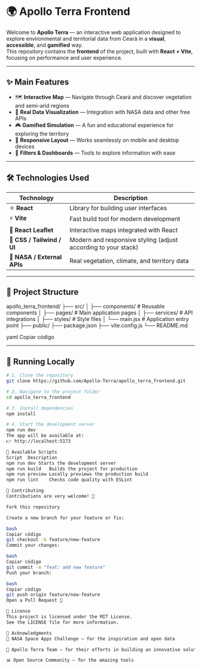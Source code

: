 # 🌍 Apollo Terra Frontend

Welcome to **Apollo Terra** — an interactive web application designed to explore environmental and territorial data from Ceará in a **visual**, **accessible**, and **gamified** way.  
This repository contains the **frontend** of the project, built with **React + Vite**, focusing on performance and user experience.

---

## ✨ Main Features

- 🗺️ **Interactive Map** — Navigate through Ceará and discover vegetation and semi-arid regions  
- 🌿 **Real Data Visualization** — Integration with NASA data and other free APIs  
- 🎮 **Gamified Simulation** — A fun and educational experience for exploring the territory  
- 📱 **Responsive Layout** — Works seamlessly on mobile and desktop devices  
- 🧭 **Filters & Dashboards** — Tools to explore information with ease  

---

## 🛠️ Technologies Used

| Technology             | Description                                                         |
|-------------------------|----------------------------------------------------------------------|
| ⚛️ **React**            | Library for building user interfaces                                |
| ⚡ **Vite**             | Fast build tool for modern development                              |
| 🧭 **React Leaflet**    | Interactive maps integrated with React                              |
| 🎨 **CSS / Tailwind / UI** | Modern and responsive styling (adjust according to your stack)    |
| 📡 **NASA / External APIs** | Real vegetation, climate, and territory data                     |

---

## 📁 Project Structure

apollo_terra_frontend/
├── src/
│ ├── components/ # Reusable components
│ ├── pages/ # Main application pages
│ ├── services/ # API integrations
│ ├── styles/ # Style files
│ └── main.jsx # Application entry point
├── public/
├── package.json
├── vite.config.js
└── README.md

yaml
Copiar código

---

## 🚀 Running Locally

```bash
# 1. Clone the repository
git clone https://github.com/Apollo-Terra/apollo_terra_frontend.git

# 2. Navigate to the project folder
cd apollo_terra_frontend

# 3. Install dependencies
npm install

# 4. Start the development server
npm run dev
The app will be available at:
👉 http://localhost:5173

🧪 Available Scripts
Script	Description
npm run dev	Starts the development server
npm run build	Builds the project for production
npm run preview	Locally previews the production build
npm run lint	Checks code quality with ESLint

🤝 Contributing
Contributions are very welcome! 💬

Fork this repository

Create a new branch for your feature or fix:

bash
Copiar código
git checkout -b feature/new-feature
Commit your changes:

bash
Copiar código
git commit -m "feat: add new feature"
Push your branch:

bash
Copiar código
git push origin feature/new-feature
Open a Pull Request 🚀

📜 License
This project is licensed under the MIT License.
See the LICENSE file for more information.

🌟 Acknowledgments
🚀 NASA Space Apps Challenge — for the inspiration and open data

🧠 Apollo Terra Team — for their efforts in building an innovative solution

📊 Open Source Community — for the amazing tools 
